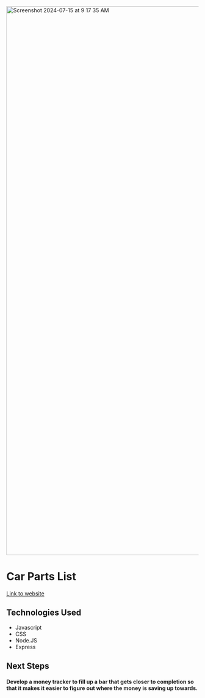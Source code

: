 <img width="1438" alt="Screenshot 2024-07-15 at 9 17 35 AM" src="https://github.com/user-attachments/assets/16993815-d28c-47f2-a458-a3c6626c1376">

# Car Parts List

[Link to website](https://kolaster123.github.io/Car-Parts-List/)

## Technologies Used
* Javascript
* CSS
* Node.JS
* Express

## Next Steps 
#### Develop a money tracker to fill up a bar that gets closer to completion so that it makes it easier to figure out where the money is saving up towards.
